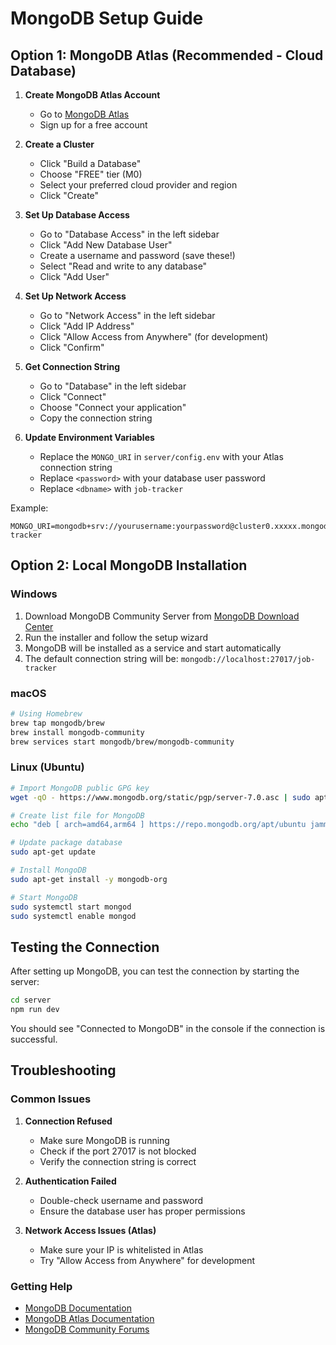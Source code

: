 # MongoDB Setup Guide

## Option 1: MongoDB Atlas (Recommended - Cloud Database)

1. **Create MongoDB Atlas Account**

   - Go to [MongoDB Atlas](https://www.mongodb.com/atlas)
   - Sign up for a free account

2. **Create a Cluster**

   - Click "Build a Database"
   - Choose "FREE" tier (M0)
   - Select your preferred cloud provider and region
   - Click "Create"

3. **Set Up Database Access**

   - Go to "Database Access" in the left sidebar
   - Click "Add New Database User"
   - Create a username and password (save these!)
   - Select "Read and write to any database"
   - Click "Add User"

4. **Set Up Network Access**

   - Go to "Network Access" in the left sidebar
   - Click "Add IP Address"
   - Click "Allow Access from Anywhere" (for development)
   - Click "Confirm"

5. **Get Connection String**

   - Go to "Database" in the left sidebar
   - Click "Connect"
   - Choose "Connect your application"
   - Copy the connection string

6. **Update Environment Variables**
   - Replace the `MONGO_URI` in `server/config.env` with your Atlas connection string
   - Replace `<password>` with your database user password
   - Replace `<dbname>` with `job-tracker`

Example:

```
MONGO_URI=mongodb+srv://yourusername:yourpassword@cluster0.xxxxx.mongodb.net/job-tracker
```

## Option 2: Local MongoDB Installation

### Windows

1. Download MongoDB Community Server from [MongoDB Download Center](https://www.mongodb.com/try/download/community)
2. Run the installer and follow the setup wizard
3. MongoDB will be installed as a service and start automatically
4. The default connection string will be: `mongodb://localhost:27017/job-tracker`

### macOS

```bash
# Using Homebrew
brew tap mongodb/brew
brew install mongodb-community
brew services start mongodb/brew/mongodb-community
```

### Linux (Ubuntu)

```bash
# Import MongoDB public GPG key
wget -qO - https://www.mongodb.org/static/pgp/server-7.0.asc | sudo apt-key add -

# Create list file for MongoDB
echo "deb [ arch=amd64,arm64 ] https://repo.mongodb.org/apt/ubuntu jammy/mongodb-org/7.0 multiverse" | sudo tee /etc/apt/sources.list.d/mongodb-org-7.0.list

# Update package database
sudo apt-get update

# Install MongoDB
sudo apt-get install -y mongodb-org

# Start MongoDB
sudo systemctl start mongod
sudo systemctl enable mongod
```

## Testing the Connection

After setting up MongoDB, you can test the connection by starting the server:

```bash
cd server
npm run dev
```

You should see "Connected to MongoDB" in the console if the connection is successful.

## Troubleshooting

### Common Issues

1. **Connection Refused**

   - Make sure MongoDB is running
   - Check if the port 27017 is not blocked
   - Verify the connection string is correct

2. **Authentication Failed**

   - Double-check username and password
   - Ensure the database user has proper permissions

3. **Network Access Issues (Atlas)**
   - Make sure your IP is whitelisted in Atlas
   - Try "Allow Access from Anywhere" for development

### Getting Help

- [MongoDB Documentation](https://docs.mongodb.com/)
- [MongoDB Atlas Documentation](https://docs.atlas.mongodb.com/)
- [MongoDB Community Forums](https://developer.mongodb.com/community/forums/)
